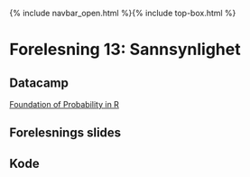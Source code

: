 {% include navbar_open.html %}{% include top-box.html %}
# Forelesning 13: Sannsynlighet

## Datacamp
[Foundation of Probability in R](https://app.datacamp.com/learn/courses/foundations-of-probability-in-r) 

## Forelesnings slides


## Kode 



